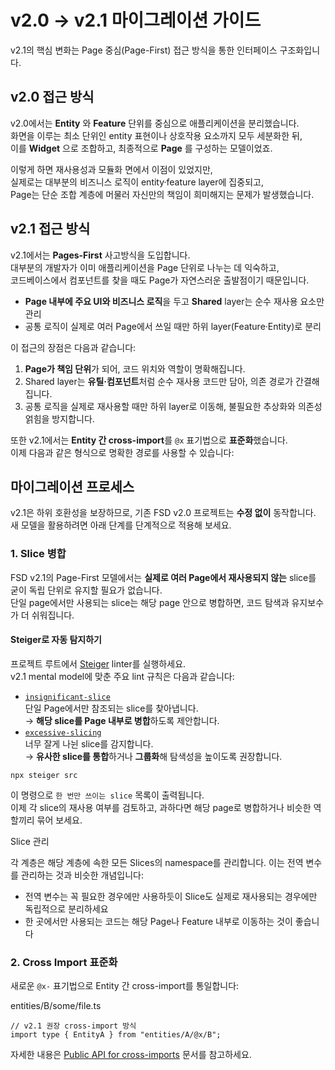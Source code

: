 # v2.0 -> v2.1 마이그레이션 가이드

v2.1의 핵심 변화는 Page 중심(Page-First) 접근 방식을 통한 인터페이스 구조화입니다.

## v2.0 접근 방식[​](#v20-접근-방식 "해당 헤딩으로 이동")

v2.0에서는 **Entity** 와 **Feature** 단위를 중심으로 애플리케이션을 분리했습니다.<br /><!-- -->화면을 이루는 최소 단위인 entity 표현이나 상호작용 요소까지 모두 세분화한 뒤,<br />이를 **Widget** 으로 조합하고, 최종적으로 **Page** 를 구성하는 모델이었죠.

이렇게 하면 재사용성과 모듈화 면에서 이점이 있었지만,<br />실제로는 대부분의 비즈니스 로직이 entity·feature layer에 집중되고,<br />Page는 단순 조합 계층에 머물러 자신만의 책임이 희미해지는 문제가 발생했습니다.

## v2.1 접근 방식[​](#v21-접근-방식 "해당 헤딩으로 이동")

v2.1에서는 **Pages-First** 사고방식을 도입합니다.<br /><!-- -->대부분의 개발자가 이미 애플리케이션을 Page 단위로 나누는 데 익숙하고,<br />코드베이스에서 컴포넌트를 찾을 때도 Page가 자연스러운 출발점이기 때문입니다.

* **Page 내부에 주요 UI와 비즈니스 로직**을 두고 **Shared** layer는 순수 재사용 요소만 관리
* 공통 로직이 실제로 여러 Page에서 쓰일 때만 하위 layer(Feature·Entity)로 분리

이 접근의 장점은 다음과 같습니다:

1. **Page가 책임 단위**가 되어, 코드 위치와 역할이 명확해집니다.
2. Shared layer는 **유틸·컴포넌트**처럼 순수 재사용 코드만 담아, 의존 경로가 간결해집니다.
3. 공통 로직을 실제로 재사용할 때만 하위 layer로 이동해, 불필요한 추상화와 의존성 얽힘을 방지합니다.

또한 v2.1에서는 **Entity 간 cross-import**를 `@x` 표기법으로 **표준화**했습니다.<br /><!-- -->이제 다음과 같은 형식으로 명확한 경로를 사용할 수 있습니다:

## 마이그레이션 프로세스[​](#how-to-migrate "해당 헤딩으로 이동")

v2.1은 하위 호환성을 보장하므로, 기존 FSD v2.0 프로젝트는 **수정 없이** 동작합니다.<br /><!-- -->새 모델을 활용하려면 아래 단계를 단계적으로 적용해 보세요.

### 1. Slice 병합[​](#1-slice-병합 "해당 헤딩으로 이동")

FSD v2.1의 Page-First 모델에서는 **실제로 여러 Page에서 재사용되지 않는** slice를 굳이 독립 단위로 유지할 필요가 없습니다.<br /><!-- -->단일 page에서만 사용되는 slice는 해당 page 안으로 병합하면, 코드 탐색과 유지보수가 더 쉬워집니다.

#### Steiger로 자동 탐지하기[​](#steiger로-자동-탐지하기 "해당 헤딩으로 이동")

프로젝트 루트에서 [Steiger](https://github.com/feature-sliced/steiger) linter를 실행하세요.<br />v2.1 mental model에 맞춘 주요 lint 규칙은 다음과 같습니다:

* [`insignificant-slice`](https://github.com/feature-sliced/steiger/tree/master/packages/steiger-plugin-fsd/src/insignificant-slice)
  <br />
  <!-- -->
  단일 Page에서만 참조되는 slice를 찾아냅니다.
  <br />
  <!-- -->
  → **해당 slice를 Page 내부로 병합**하도록 제안합니다.
* [`excessive-slicing`](https://github.com/feature-sliced/steiger/tree/master/packages/steiger-plugin-fsd/src/excessive-slicing)
  <br />
  <!-- -->
  너무 잘게 나뉜 slice를 감지합니다.
  <br />
  <!-- -->
  → **유사한 slice를 통합**하거나 **그룹화**해 탐색성을 높이도록 권장합니다.

```
npx steiger src
```

이 명령으로 `한 번만 쓰이는 slice` 목록이 출력됩니다.<br />이제 각 slice의 재사용 여부를 검토하고, 과하다면 해당 page로 병합하거나 비슷한 역할끼리 묶어 보세요.

Slice 관리

각 계층은 해당 계층에 속한 모든 Slices의 namespace를 관리합니다. 이는 전역 변수를 관리하는 것과 비슷한 개념입니다:

* 전역 변수는 꼭 필요한 경우에만 사용하듯이 Slice도 실제로 재사용되는 경우에만 독립적으로 분리하세요
* 한 곳에서만 사용되는 코드는 해당 Page나 Feature 내부로 이동하는 것이 좋습니다

### 2. Cross Import 표준화[​](#2-cross-import-표준화 "해당 헤딩으로 이동")

새로운 `@x-` 표기법으로 Entity 간 cross-import를 통일합니다:

entities/B/some/file.ts

```
// v2.1 권장 cross-import 방식
import type { EntityA } from "entities/A/@x/B";
```

자세한 내용은 [Public API for cross-imports](/documentation/kr/docs/reference/public-api.md#public-api-for-cross-imports) 문서를 참고하세요.
